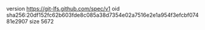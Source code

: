version https://git-lfs.github.com/spec/v1
oid sha256:20df152fc62b603fde8c085a38d7354e02a7516e2e1a954f3efcbf07481e2907
size 5672
